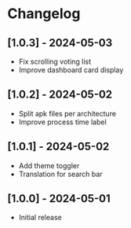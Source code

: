 # Changelog
## [1.0.3] - 2024-05-03
- Fix scrolling voting list
- Improve dashboard card display

## [1.0.2] - 2024-05-02
- Split apk files per architecture
- Improve process time label

## [1.0.1] - 2024-05-02
- Add theme toggler
- Translation for search bar

## [1.0.0] - 2024-05-01
- Initial release